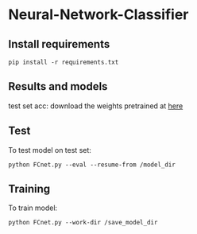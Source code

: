 # Neural-Network-Classifier

## Install requirements
```
pip install -r requirements.txt
```

## Results and models
test set acc:
download the weights pretrained at [here](https://drive.google.com/drive/folders/1hCaKNrlMF6ut0b36SedPRNC_434R8VVa?usp=sharing)

## Test
To test model on test set:
```
python FCnet.py --eval --resume-from /model_dir
```

## Training
To train model:
```
python FCnet.py --work-dir /save_model_dir
```
